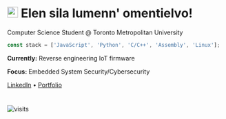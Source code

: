 # <img src="https://media.giphy.com/media/TcdpZwYDPlWXC/giphy.gif" width="25" /> Elen sila lumenn' omentielvo!

Computer Science Student @ Toronto Metropolitan University

```javascript
const stack = ['JavaScript', 'Python', 'C/C++', 'Assembly', 'Linux'];
```

**Currently:** Reverse engineering IoT firmware

**Focus:** Embedded System Security/Cybersecurity 

[LinkedIn](https://www.linkedin.com/in/bhavdeeparora/) • [Portfolio](https://bhavdeep.vercel.app/)

#

![visits](https://img.shields.io/badge/%20visits%20-%2048896%20-orange?style=flat&labelColor=555&color=orange)
